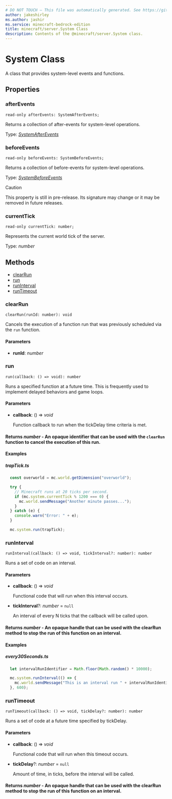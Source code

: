 ```yaml
---
# DO NOT TOUCH — This file was automatically generated. See https://github.com/mojang/minecraftapidocsgenerator to modify descriptions, examples, etc.
author: jakeshirley
ms.author: jashir
ms.service: minecraft-bedrock-edition
title: minecraft/server.System Class
description: Contents of the @minecraft/server.System class.
---
```

# System Class

A class that provides system-level events and functions.

## Properties

### **afterEvents**
`read-only afterEvents: SystemAfterEvents;`

Returns a collection of after-events for system-level operations.

Type: [*SystemAfterEvents*](SystemAfterEvents.md)

### **beforeEvents**
`read-only beforeEvents: SystemBeforeEvents;`

Returns a collection of before-events for system-level operations.

Type: [*SystemBeforeEvents*](SystemBeforeEvents.md)

> [!CAUTION]
> This property is still in pre-release.  Its signature may change or it may be removed in future releases.

### **currentTick**
`read-only currentTick: number;`

Represents the current world tick of the server.

Type: *number*

## Methods
- [clearRun](#clearrun)
- [run](#run)
- [runInterval](#runinterval)
- [runTimeout](#runtimeout)

### **clearRun**
`
clearRun(runId: number): void
`

Cancels the execution of a function run that was previously scheduled via the `run` function.

#### **Parameters**
- **runId**: *number*

### **run**
`
run(callback: () => void): number
`

Runs a specified function at a future time. This is frequently used to implement delayed behaviors and game loops.

#### **Parameters**
- **callback**: () => *void*
  
  Function callback to run when the tickDelay time criteria is met.

#### **Returns** *number* - An opaque identifier that can be used with the `clearRun` function to cancel the execution of this run.

#### Examples
##### ***trapTick.ts***
```typescript
  const overworld = mc.world.getDimension("overworld");

  try {
    // Minecraft runs at 20 ticks per second.
    if (mc.system.currentTick % 1200 === 0) {
      mc.world.sendMessage("Another minute passes...");
    }
  } catch (e) {
    console.warn("Error: " + e);
  }

  mc.system.run(trapTick);
```

### **runInterval**
`
runInterval(callback: () => void, tickInterval?: number): number
`

Runs a set of code on an interval.

#### **Parameters**
- **callback**: () => *void*
  
  Functional code that will run when this interval occurs.
- **tickInterval**?: *number* = `null`
  
  An interval of every N ticks that the callback will be called upon.

#### **Returns** *number* - An opaque handle that can be used with the clearRun method to stop the run of this function on an interval.

#### Examples
##### ***every30Seconds.ts***
```typescript
  let intervalRunIdentifier = Math.floor(Math.random() * 10000);

  mc.system.runInterval(() => {
    mc.world.sendMessage("This is an interval run " + intervalRunIdentifier + " sending a message every 30 seconds.");
  }, 600);
```

### **runTimeout**
`
runTimeout(callback: () => void, tickDelay?: number): number
`

Runs a set of code at a future time specified by tickDelay.

#### **Parameters**
- **callback**: () => *void*
  
  Functional code that will run when this timeout occurs.
- **tickDelay**?: *number* = `null`
  
  Amount of time, in ticks, before the interval will be called.

#### **Returns** *number* - An opaque handle that can be used with the clearRun method to stop the run of this function on an interval.
